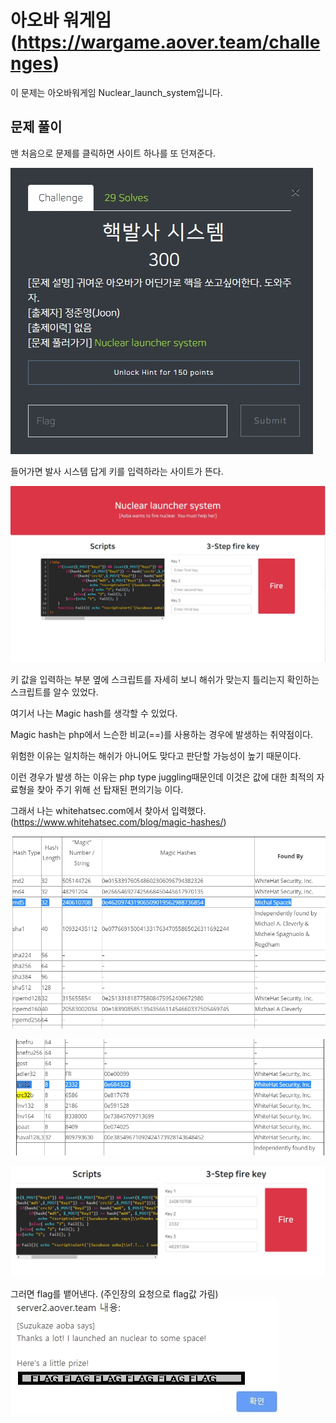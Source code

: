# 아오바 워게임 (https://wargame.aover.team/challenges)
이 문제는 아오바워게임 Nuclear_launch_system입니다.

## 문제 풀이 
맨 처음으로 문제를 클릭하면 사이트 하나를 또 던져준다. <p>
![](./img/1_2.jpg)

들어가면 발사 시스템 답게 키를 입력하라는 사이트가 뜬다. <p>
![](./img/1_1.jpg)

키 값을 입력하는 부분 옆에 스크립트를 자세히 보니 해쉬가 맞는지 틀리는지 확인하는 스크립트를 알수 있었다. <p>

여기서 나는 Magic hash를 생각할 수 있었다. <p> 

Magic hash는 php에서 느슨한 비교(==)를 사용하는 경우에 발생하는 취약점이다. <p>

위험한 이유는 일치하는 해쉬가 아니어도 맞다고 판단할 가능성이 높기 때문이다.<p>

이런 경우가 발생 하는 이유는 php type juggling때문인데 이것은 값에 대한 최적의 자료형을 찾아 주기 위해 선 탑재된 편의기능 이다. <p>

그래서 나는 whitehatsec.com에서 찾아서 입력했다. (https://www.whitehatsec.com/blog/magic-hashes/) <p>
![](./img/1_3.jpg) <p>
![](./img/1_4.jpg) <p>
![](./img/1_5.jpg) <p>

그러면 flag를 뱉어낸다. (주인장의 요청으로 flag값 가림)
![](./img/1_6.jpg) <p>